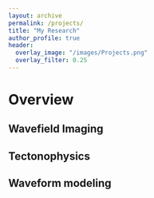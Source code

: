 ```yaml
---
layout: archive
permalink: /projects/
title: "My Research"
author_profile: true
header:
  overlay_image: "/images/Projects.png"
  overlay_filter: 0.25
---
```


# Overview

## Wavefield Imaging

## Tectonophysics

## Waveform modeling
